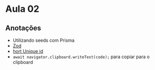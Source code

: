 # Aula 02
## Anotações
- Utilizando seeds com Prisma
- [Zod](https://github.com/colinhacks/zod)
- [hort Unique id](https://www.npmjs.com/package/short-unique-id)
- `await navigator.clipboard.writeText(code);` para copiar para o clipboard
